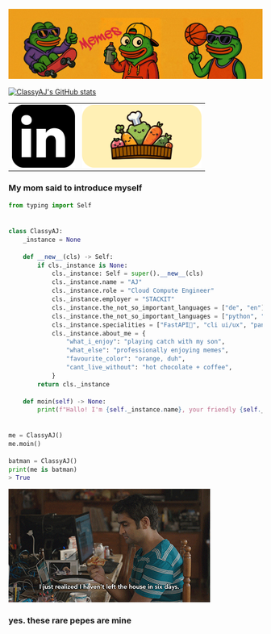 ![MasterHead](images/github_banner.jpeg)

[![ClassyAJ's GitHub stats](https://github-readme-stats-opal-one-45.vercel.app/api?username=classyaj)](https://github.com/ClassyAJ/github-readme-stats)

<table>
  <tr>
    <td align="center">
      <a href="https://www.linkedin.com/in/aaron-joshua-beglau-100483276/">
        <img src="images/linkedin_logo.png" alt="Linkedin: Aaron Joshua Beglau" width="125" height="125">
      </a>
    </td>
    <td align="center">
      <a href="https://vegpur.de/">
        <img src="images/vegpur_site.png" alt="Vegpur Website" width="237" height="125">
      </a>
    </td>
  </tr>
</table>

### My mom said to introduce myself

```python
from typing import Self


class ClassyAJ:
    _instance = None

    def __new__(cls) -> Self:
        if cls._instance is None:
            cls._instance: Self = super().__new__(cls)
            cls._instance.name = "AJ"
            cls._instance.role = "Cloud Compute Engineer"
            cls._instance.employer = "STACKIT"
            cls._instance.the_not_so_important_languages = ["de", "en"]
            cls._instance.the_not_so_important_languages = ["python", "typescript"]
            cls._instance.specialities = ["FastAPI🧡", "cli ui/ux", "pandas", "design patterns", "backend"]
            cls._instance.about_me = {
                "what_i_enjoy": "playing catch with my son",
                "what_else": "professionally enjoying memes",
                "favourite_color": "orange, duh",
                "cant_live_without": "hot chocolate + coffee",
            }
        return cls._instance

    def moin(self) -> None:
        print(f"Hallo! I'm {self._instance.name}, your friendly {self._instance.role}.")


me = ClassyAJ()
me.moin()

batman = ClassyAJ()
print(me is batman)
> True
```

![whatamidoing](images/whatamidoing.gif)

### yes. these rare pepes are mine
